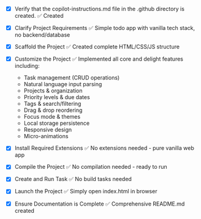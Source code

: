 <!-- Use this file to provide workspace-specific custom instructions to Copilot. For more details, visit https://code.visualstudio.com/docs/copilot/copilot-customization#_use-a-githubcopilotinstructionsmd-file -->
- [x] Verify that the copilot-instructions.md file in the .github directory is created. ✅ Created

- [x] Clarify Project Requirements ✅ Simple todo app with vanilla tech stack, no backend/database

- [x] Scaffold the Project ✅ Created complete HTML/CSS/JS structure

- [x] Customize the Project ✅ Implemented all core and delight features including:
  - Task management (CRUD operations)
  - Natural language input parsing
  - Projects & organization
  - Priority levels & due dates
  - Tags & search/filtering
  - Drag & drop reordering
  - Focus mode & themes
  - Local storage persistence
  - Responsive design
  - Micro-animations

- [x] Install Required Extensions ✅ No extensions needed - pure vanilla web app

- [x] Compile the Project ✅ No compilation needed - ready to run

- [x] Create and Run Task ✅ No build tasks needed

- [x] Launch the Project ✅ Simply open index.html in browser

- [x] Ensure Documentation is Complete ✅ Comprehensive README.md created

